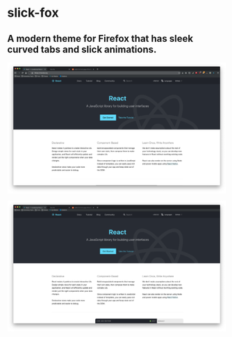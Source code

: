 # slick-fox

## A modern theme for Firefox that has sleek curved tabs and slick animations.  

![focused image](screenshots/urlbar-focused.png)

![unfocused image](screenshots/urlbar-unfocused.png)
